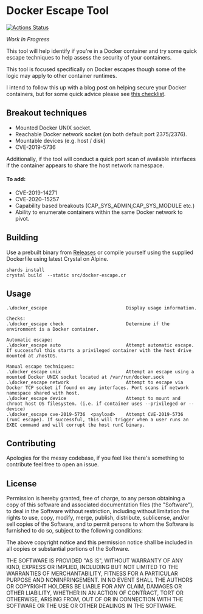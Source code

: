 # Docker Escape Tool

[![Actions Status](https://github.com/PercussiveElbow/docker-escape-tool/workflows/Main/badge.svg)](https://github.com/PercussiveElbow/docker-escape-tool/actions)

*Work In Progress*

This tool will help identify if you're in a Docker container and try some quick escape techniques to help assess the security of your containers. 

This tool is focused specifically on Docker escapes though some of the logic may apply to other container runtimes.

I intend to follow this up with a blog post on helping secure your Docker containers, but for some quick advice please see [this checklist](https://github.com/PercussiveElbow/docker-security-checklist).


## Breakout techniques

* Mounted Docker UNIX socket.
* Reachable Docker network socket (on both default port 2375/2376).
* Mountable devices (e.g. host / disk)
* CVE-2019-5736

Additionally, if the tool will conduct a quick port scan of available interfaces if the container appears to share the host network namespace.

#### To add:
* CVE-2019-14271
* CVE-2020–15257
* Capability based breakouts (CAP_SYS_ADMIN,CAP_SYS_MODULE etc.)
* Ability to enumerate containers within the same Docker network to pivot.

## Building

Use a prebuilt binary from [Releases]("https://github.com/PercussiveElbow/docker-escape-tool/releases") or compile yourself using the supplied Dockerfile using latest Crystal on Alpine.

```
shards install
crystal build  --static src/docker-escape.cr
```



## Usage

```
.\docker_escape                             Display usage information.

Checks:
.\docker_escape check                       Determine if the environment is a Docker container.

Automatic escape:
.\docker_escape auto                        Attempt automatic escape. If successful this starts a privileged container with the host drive mounted at /hostOS.

Manual escape techniques:
.\docker_escape unix                        Attempt an escape using a mounted Docker UNIX socket located at /var/run/docker.sock
.\docker_escape network                     Attempt to escape via Docker TCP socket if found on any interfaces. Port scans if network namespace shared with host.
.\docker_escape device                      Attempt to mount and chroot host OS filesystem. (i.e. if container uses --privileged or --device)
.\docker_escape cve-2019-5736  <payload>    Attempt CVE-2019-5736 (runC escape). If successful, this will trigger when a user runs an EXEC command and will corrupt the host runC binary.
```
## Contributing

Apologies for the messy codebase, if you feel like there's something to contribute feel free to open an issue.


## License
Permission is hereby granted, free of charge, to any person obtaining a copy of this software and associated documentation files (the "Software"), to deal in the Software without restriction, including without limitation the rights to use, copy, modify, merge, publish, distribute, sublicense, and/or sell copies of the Software, and to permit persons to whom the Software is furnished to do so, subject to the following conditions:

The above copyright notice and this permission notice shall be included in all copies or substantial portions of the Software.

THE SOFTWARE IS PROVIDED "AS IS", WITHOUT WARRANTY OF ANY KIND, EXPRESS OR IMPLIED, INCLUDING BUT NOT LIMITED TO THE WARRANTIES OF MERCHANTABILITY, FITNESS FOR A PARTICULAR PURPOSE AND NONINFRINGEMENT. IN NO EVENT SHALL THE AUTHORS OR COPYRIGHT HOLDERS BE LIABLE FOR ANY CLAIM, DAMAGES OR OTHER LIABILITY, WHETHER IN AN ACTION OF CONTRACT, TORT OR OTHERWISE, ARISING FROM, OUT OF OR IN CONNECTION WITH THE SOFTWARE OR THE USE OR OTHER DEALINGS IN THE SOFTWARE.
